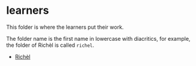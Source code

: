 # learners

This folder is where the learners put their work.

The folder name is the first name in lowercase with diacritics, 
for example, the folder of Richèl is called `richel`.

 * [Richèl](richel/README.md)
